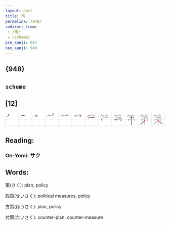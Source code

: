 ```yaml
---
layout: post
title: 策
permalink: /948/
redirect_from:
 - /策/
 - /scheme/
pre_kanji: 947
nex_kanji: 949
---
```


## {948}

## `scheme`

## [12]

<div class="stroke"><img src="../images/E7AD96.png" /></div>

## Reading:

### On-Yomi: サク

## Words:

策(さく): plan, policy

政策(せいさく): political measures, policy

方策(ほうさく): plan, policy

対策(たいさく): counter-plan, counter-measure
